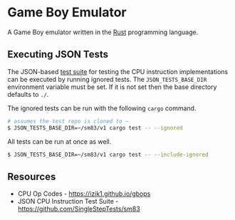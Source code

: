 # Game Boy Emulator

A Game Boy emulator written in the [Rust](https://rustlang.org) programming language.

## Executing JSON Tests

The JSON-based [test suite](https://github.com/SingleStepTests/sm83) for testing the CPU instruction implementations
can be executed by running ignored tests. The `JSON_TESTS_BASE_DIR` environment variable must be set. If it is not
set then the base directory defaults to `./`.

The ignored tests can be run with the following `cargo` command.

```sh 
# assumes the test repo is cloned to ~
$ JSON_TESTS_BASE_DIR=~/sm83/v1 cargo test -- --ignored
```

All tests can be run at once as well.

```sh 
$ JSON_TESTS_BASE_DIR=~/sm83/v1 cargo test -- --include-ignored
```

## Resources

* CPU Op Codes - https://izik1.github.io/gbops
* JSON CPU Instruction Test Suite - https://github.com/SingleStepTests/sm83
